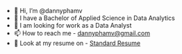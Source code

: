 - 👋 Hi, I’m @dannyphamv
- 🌱 I have a Bachelor of Applied Science in Data Analytics
- 💼 I am looking for work as a Data Analyst
- 📫 How to reach me - dannyphamv@gmail.com
- 📝 Look at my resume on - [Standard Resume](https://standardresume.co/r/dannyphamv)

<!---
dannyphamv/dannyphamv is a ✨ special ✨ repository because its `README.md` (this file) appears on your GitHub profile.
You can click the Preview link to take a look at your changes.
--->
